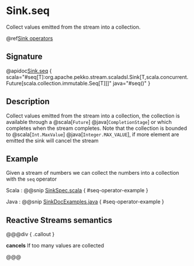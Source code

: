 # Sink.seq

Collect values emitted from the stream into a collection.

@ref[Sink operators](../index.md#sink-operators)

## Signature

@apidoc[Sink.seq](Sink$) { scala="#seq[T]:org.apache.pekko.stream.scaladsl.Sink[T,scala.concurrent.Future[scala.collection.immutable.Seq[T]]]" java="#seq()" }


## Description

Collect values emitted from the stream into a collection, the collection is available through a @scala[`Future`] @java[`CompletionStage`] or
which completes when the stream completes. Note that the collection is bounded to @scala[`Int.MaxValue`] @java[`Integer.MAX_VALUE`],
if more element are emitted the sink will cancel the stream

## Example

Given a stream of numbers we can collect the numbers into a collection with the `seq` operator

Scala
:   @@snip [SinkSpec.scala](/akka-stream-tests/src/test/scala/org/apache/pekko/stream/scaladsl/SinkSpec.scala) { #seq-operator-example }

Java
:   @@snip [SinkDocExamples.java](/docs/src/test/java/jdocs/stream/operators/SinkDocExamples.java) { #seq-operator-example }

## Reactive Streams semantics

@@@div { .callout }

**cancels** If too many values are collected

@@@


